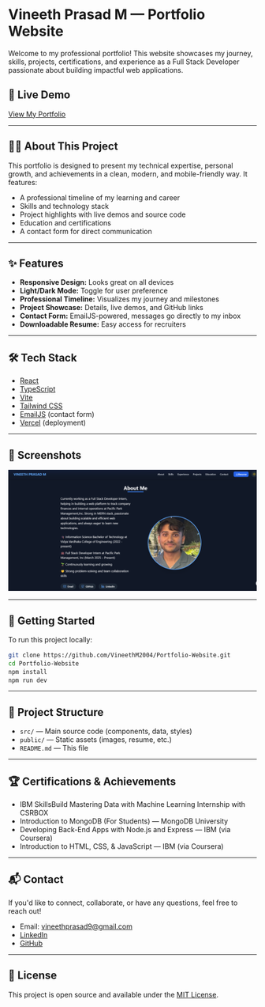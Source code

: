 # Vineeth Prasad M — Portfolio Website

Welcome to my professional portfolio! This website showcases my journey, skills, projects, certifications, and experience as a Full Stack Developer passionate about building impactful web applications.

## 🚀 Live Demo

[View My Portfolio](https://portfolio-website-omega-five-51.vercel.app/)  


---

## 👨‍💻 About This Project
This portfolio is designed to present my technical expertise, personal growth, and achievements in a clean, modern, and mobile-friendly way. It features:
- A professional timeline of my learning and career
- Skills and technology stack
- Project highlights with live demos and source code
- Education and certifications
- A contact form for direct communication

---

## ✨ Features
- **Responsive Design:** Looks great on all devices
- **Light/Dark Mode:** Toggle for user preference
- **Professional Timeline:** Visualizes my journey and milestones
- **Project Showcase:** Details, live demos, and GitHub links
- **Contact Form:** EmailJS-powered, messages go directly to my inbox
- **Downloadable Resume:** Easy access for recruiters

---

## 🛠️ Tech Stack
- [React](https://react.dev/)
- [TypeScript](https://www.typescriptlang.org/)
- [Vite](https://vitejs.dev/)
- [Tailwind CSS](https://tailwindcss.com/)
- [EmailJS](https://www.emailjs.com/) (contact form)
- [Vercel](https://vercel.com/) (deployment)

---

## 📸 Screenshots

![Portfolio Screenshot](public/screenshot.png)  


---

## 🏁 Getting Started

To run this project locally:

```bash
git clone https://github.com/VineethM2004/Portfolio-Website.git
cd Portfolio-Website
npm install
npm run dev
```

---

## 📂 Project Structure
- `src/` — Main source code (components, data, styles)
- `public/` — Static assets (images, resume, etc.)
- `README.md` — This file

---

## 🏆 Certifications & Achievements
- IBM SkillsBuild Mastering Data with Machine Learning Internship with CSRBOX
- Introduction to MongoDB (For Students) — MongoDB University
- Developing Back-End Apps with Node.js and Express — IBM (via Coursera)
- Introduction to HTML, CSS, & JavaScript — IBM (via Coursera)

---

## 📬 Contact
If you'd like to connect, collaborate, or have any questions, feel free to reach out!

- Email: vineethprasad9@gmail.com
- [LinkedIn](https://www.linkedin.com/in/vineeth-prasad-m-40a4992a3/)
- [GitHub](https://github.com/VineethM2004)

---

## 📝 License

This project is open source and available under the [MIT License](LICENSE).